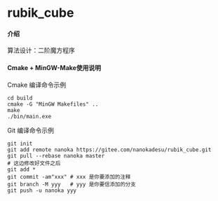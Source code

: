 # rubik_cube

#### 介绍
算法设计：二阶魔方程序

#### Cmake + MinGW-Make使用说明

Cmake 编译命令示例

```
cd build
cmake -G "MinGW Makefiles" ..
make
./bin/main.exe
```

Git 编译命令示例

```
git init
git add remote nanoka https://gitee.com/nanokadesu/rubik_cube.git
git pull --rebase nanoka master
# 这边修改好文件之后
git add *
git commit -am"xxx" # xxx 是你要添加的注释
git branch -M yyy   # yyy 是你要信添加的分支
git push -u nanoka yyy
```

